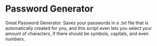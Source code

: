 # Password Generator
Great Password Generator. Saves your passwords in a .txt file that is automatically created for you, and this script even lets you select your amount of characters, if there should be symbols, capitals, and even numbers.

